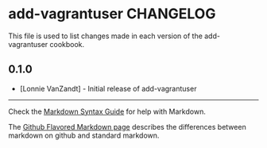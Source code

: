 add-vagrantuser CHANGELOG
==============

This file is used to list changes made in each version of the add-vagrantuser cookbook.

0.1.0
-----
- [Lonnie VanZandt] - Initial release of add-vagrantuser

- - -
Check the [Markdown Syntax Guide](http://daringfireball.net/projects/markdown/syntax) for help with Markdown.

The [Github Flavored Markdown page](http://github.github.com/github-flavored-markdown/) describes the differences between markdown on github and standard markdown.
